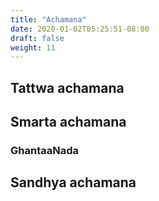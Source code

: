 ```yaml
---
title: "Achamana"
date: 2020-01-02T05:25:51-08:00
draft: false
weight: 11
---
```


## Tattwa achamana

## Smarta achamana

### GhantaaNada

## Sandhya achamana



